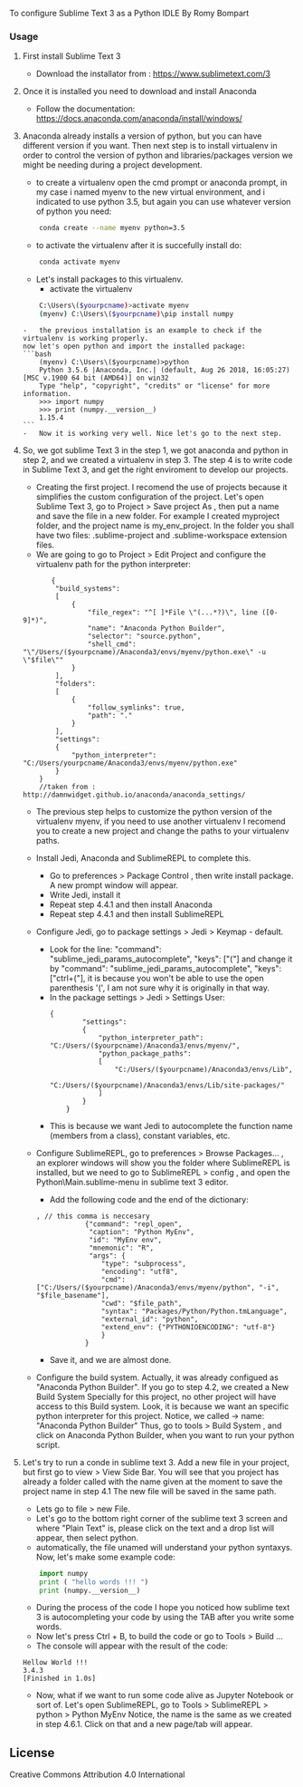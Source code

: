 To configure Sublime Text 3 as a Python IDLE
By Romy Bompart

### Usage

1.	First install Sublime Text 3
	-	Download the installator from : https://www.sublimetext.com/3

2.	Once it is installed you need to download and install Anaconda
	-	Follow the documentation: https://docs.anaconda.com/anaconda/install/windows/

3.	Anaconda already installs a version of python, but you can have different version if you want. Then next step is to install virtualenv in order to control the version of python and libraries/packages version we might be needing during a project development. 
	-	to create a virtualenv open the cmd prompt or anaconda prompt,  in my case i named myenv to the new virtual environment, and i indicated to use python 3.5, but again you can use whatever version of python you need:
	```bash
 		conda create --name myenv python=3.5
	```
	-	to activate the virtualenv after it is succefully install do: 
	```bash
 		conda activate myenv
	```
	-	Let's install packages to this virtualenv.
		- activate the virtualenv
	```bash
 		C:\Users\($yourpcname)>activate myenv
 		(myenv) C:\Users\($yourpcname)\pip install numpy
	```
		- 	the previous installation is an example to check if the virtualenv is working properly. 
		now let's open python and import the installed package: 
		```bash
			(myenv) C:\Users\($yourpcname)>python
			Python 3.5.6 |Anaconda, Inc.| (default, Aug 26 2018, 16:05:27) [MSC v.1900 64 bit (AMD64)] on win32
			Type "help", "copyright", "credits" or "license" for more information.
			>>> import numpy
			>>> print (numpy.__version__)
			1.15.4
		```
		- 	Now it is working very well. Nice let's go to the next step. 

4.	So, we got sublime Text 3 in the step 1, we got anaconda and python in step 2, and we created a virtualenv in step 3. 
   	The step 4 is to write code in Sublime Text 3, and get the right enviroment to develop our projects. 
	-	Creating the first project. I recomend the use of projects because it simplifies the custom configuration of the project. 
       Let's open Sublime Text 3, go to Project > Save project As , then put a name and save the file in a new folder. 
       For example I created myproject folder, and the project name is my_env_project. 
       In the folder you shall have two files: .sublime-project and .sublime-workspace extension files. 
	-	We are going to go to Project > Edit Project and configure the virtualenv path for the python interpreter:
	```
		   {
			"build_systems":
			[
				{
					"file_regex": "^[ ]*File \"(...*?)\", line ([0-9]*)",
					"name": "Anaconda Python Builder",
					"selector": "source.python",
					"shell_cmd": "\"/Users/($yourpcname)/Anaconda3/envs/myenv/python.exe\" -u \"$file\""
				}
			],
			"folders":
			[
				{
					"follow_symlinks": true,
					"path": "."
				}
			],
			"settings":
			{
				"python_interpreter": "C:/Users/yourpcname/Anaconda3/envs/myenv/python.exe"
			}
		}
		//taken from : http://damnwidget.github.io/anaconda/anaconda_settings/
	 ```
	-	The previous step helps to customize the python version of the virtualenv myenv, if you need to use another virtualenv
		I recomend you to create a new project and change the paths to your virtualenv paths. 
	-	Install Jedi, Anaconda and SublimeREPL to complete this. 
		- 	Go to preferences > Package Control , then write install package. A new prompt window will appear. 
		- 	Write Jedi, install it
		- 	Repeat step 4.4.1 and then install Anaconda
		- 	Repeat step 4.4.1 and then install SublimeREPL

	-	Configure Jedi, go to package settings > Jedi > Keymap - default. 
		-	Look for the line: "command": "sublime_jedi_params_autocomplete", "keys": ["("]
	    and change it by "command": "sublime_jedi_params_autocomplete", "keys": ["ctrl+("],
	    it is because you won't be able to use the open parenthesis '(', I am not sure why it is originally in that way. 
		-	In the package settings > Jedi > Settings User:
		    ```
			{
					"settings":
					{
						"python_interpreter_path": "C:/Users/($yourpcname)/Anaconda3/envs/myenv/",
						"python_package_paths":
						[
							"C:/Users/($yourpcname)/Anaconda3/envs/Lib",
							"C:/Users/($yourpcname)/Anaconda3/envs/Lib/site-packages/"
						]
					}
				}
			```
		-	This is because we want Jedi to autocomplete the function name (members from a class), constant variables, etc. 

	-	Configure SublimeREPL, go to preferences > Browse Packages... , an explorer windows will show you the folder where 
	SublimeREPL is installed, but we need to go to SublimeREPL > config , and open the Python\Main.sublime-menu in sublime text 3 editor. 
		-	Add the following code and the end of the dictionary: 
		```
		, // this comma is neccesary
                    {"command": "repl_open",
                     "caption": "Python MyEnv",
                     "id": "MyEnv env",
                     "mnemonic": "R",
                     "args": {
                        "type": "subprocess",
                        "encoding": "utf8",
                        "cmd": ["C:/Users/($yourpcname)/Anaconda3/envs/myenv/python", "-i", "$file_basename"],
                        "cwd": "$file_path",
                        "syntax": "Packages/Python/Python.tmLanguage",
                        "external_id": "python",
                        "extend_env": {"PYTHONIOENCODING": "utf-8"}
                        }
                    }
		 ```	
		-	Save it, and we are almost done.

	-	Configure the build system. Actually, it was already configued as "Anaconda Python Builder". 
	If you go to step 4.2, we created a New Build System Specially for this project, no other project will have access to this Build system.
	Look, it is because we want an specific python interpreter for this project.
	Notice, we called -> name: "Anaconda Python Builder" Thus, go to tools > Build System , and click on Anaconda Python Builder, when you want to run your python script.  

5. Let's try to run a conde in sublime text 3. 
	Add a new file in your project, but first go to view > View Side Bar. 
	You will see that you project has already a folder called with the name given at the moment to save the project name in step 4.1
	The new file will be saved in the same path.
	-	Lets go to file > new File. 
	-	Let's go to the bottom right corner of the sublime text 3 screen and where "Plain Text" is, please click on the text and a drop list will appear, then select python.
	-	automatically, the file unamed will understand your python syntaxys. Now, let's make some example code:
	```python
		import numpy
		print ( "hello words !!! ")
		print (numpy.__version__)
	```

	-	During the process of the code I hope you noticed how sublime text 3 is autocompleting your code by using the TAB after you write some words. 
	-	Now let's press Ctrl + B, to build the code or go to Tools > Build ... 
	-	The console will appear with the result of the code: 
	```	
	Hellow World !!!
	3.4.3
	[Finished in 1.0s]
 	```
	-	Now, what if we want to run some code alive as Jupyter Notebook or sort of. 
 		Let's open SublimeREPL, go to Tools > SublimeREPL > python > Python MyEnv 
 		Notice, the name is the same as we created in step 4.6.1. Click on that and a new page/tab will appear. 
		

## License
Creative Commons Attribution 4.0 International
